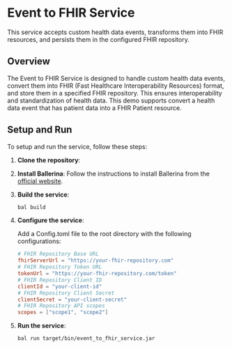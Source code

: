 # Event to FHIR Service

This service accepts custom health data events, transforms them into FHIR resources, and persists them in the configured FHIR repository.

## Overview

The Event to FHIR Service is designed to handle custom health data events, convert them into FHIR (Fast Healthcare Interoperability Resources) format, and store them in a specified FHIR repository. This ensures interoperability and standardization of health data. This demo supports convert a health data event that has patient data into a FHIR Patient resource.

## Setup and Run

To setup and run the service, follow these steps:

1. **Clone the repository**:

2. **Install Ballerina**:
    Follow the instructions to install Ballerina from the [official website](https://ballerina.io/downloads/).

3. **Build the service**:

    ```sh
    bal build
    ```

4. **Configure the service**:

    Add a Config.toml file to the root directory with the following configurations:

    ```toml
    # FHIR Repository Base URL
    fhirServerUrl = "https://your-fhir-repository.com"
    # FHIR Repository Token URL
    tokenUrl = "https://your-fhir-repository.com/token"
    # FHIR Repository Client ID
    clientId = "your-client-id"
    # FHIR Repository Client Secret
    clientSecret = "your-client-secret"
    # FHIR Repository API scopes
    scopes = ["scope1", "scope2"]
    ```

5. **Run the service**:

    ```sh
    bal run target/bin/event_to_fhir_service.jar
    ```
  